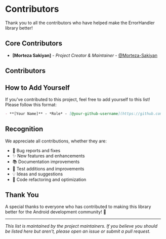 # Contributors

Thank you to all the contributors who have helped make the ErrorHandler library better!

## Core Contributors

- **[Morteza Sakiyan]** - *Project Creator & Maintainer* - [@Morteza-Sakiyan](https://github.com/Morteza-Sakiyan)

## Contributors

<!-- Add contributors here as they contribute to the project -->

## How to Add Yourself

If you've contributed to this project, feel free to add yourself to this list! Please follow this format:

```markdown
- **[Your Name]** - *Role* - [@your-github-username](https://github.com/your-github-username)
```

## Recognition

We appreciate all contributions, whether they are:

- 🐛 Bug reports and fixes
- ✨ New features and enhancements
- 📚 Documentation improvements
- 🧪 Test additions and improvements
- 💡 Ideas and suggestions
- 🔧 Code refactoring and optimization

## Thank You

A special thanks to everyone who has contributed to making this library better for the Android development community! 🙏

---

*This list is maintained by the project maintainers. If you believe you should be listed here but aren't, please open an issue or submit a pull request.*
